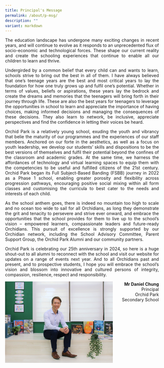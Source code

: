 ```yaml
---
title: Principal's Message
permalink: /about/p-msg/
description: ""
variant: markdown
---
```

<p align="justify">The education landscape has undergone many exciting changes in recent years, and will continue to evolve as it responds to an unprecedented flux of socio-economic and technological forces. These shape our current reality and create the schooling experiences that continue to enable all our children to learn and thrive.</p>
<p align="justify">Undergirded by a common belief that every child can and wants to learn, schools strive to bring out the best in all of them. I have always believed that one’s teenage years are the best and most critical years to lay the foundation for how one truly grows up and fulfil one’s potential. Whether in terms of values, beliefs or aspirations, these years lay the bedrock and create the dreams and memories that the teenagers will bring forth in their journey through life. These are also the best years for teenagers to leverage the opportunities in school to learn and appreciate the importance of having choices, making informed decisions and managing the consequences of these decisions. They also learn to network, be inclusive, appreciate perspectives and find the confidence in letting their voices be heard.</p>
<p align="justify">Orchid Park is a relatively young school, exuding the youth and vibrancy that belie the maturity of our programmes and the experiences of our staff members. Anchored on our forte in the aesthetics, as well as a focus on youth leadership, we develop our students’ skills and dispositions to be the best versions of themselves and fulfil their potential beyond the confines of the classroom and academic grades. At the same time, we harness the affordances of technology and virtual learning spaces to equip them with the competencies to be useful and fulfilled citizens of the 21st century. Orchid Park began its Full Subject-Based Banding (FSBB) journey in 2022 as a Phase 1 school, enabling greater porosity and flexibility across progression pathways, encouraging positive social mixing within all form classes and customising the curricula to best cater to the needs and interests of each child.</p>
<p align="justify">As the school anthem goes, there is indeed no mountain too high to scale and no ocean too wide to sail for all Orchidians, as long they demonstrate the grit and tenacity to persevere and strive ever onward, and embrace the opportunities that the school provides for them to live up to the school’s vision – empowered learners, compassionate leaders and future-ready Orchidians. This pursuit of excellence is strongly supported by our Orchidian network, including the School Advisory Committee, Parent Support Group, the Orchid Park Alumni and our community partners.</p>
<p align="justify">Orchid Park is celebrating our 25th anniversary in 2024, so here is a huge shout-out to all alumni to reconnect with the school and visit our website for updates on a range of events next year. And to all Orchidians past and present, and to prospective students, I hope you will embrace the school’s vision and blossom into innovative and cultured persons of integrity, compassion, resilience, respect and responsibility.</p>
<p align="right"><img src="/images/Principal%20Msg/for_website_2024.jpg" style="width:70%" align="left">
<strong>Mr Daniel Chung<br></strong>Principal<br>Orchid Park Secondary School</p>